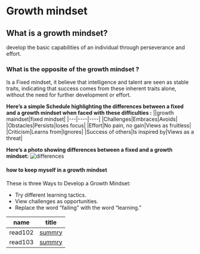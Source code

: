 # **Growth mindset**
## What is a growth mindset?
 develop  the basic capabilities of an individual  through perseverance and effort.
 ### What is the opposite of the growth mindset ? ###
 Is a Fixed mindset, it believe that intelligence and talent are seen as stable traits, indicating that success comes from these inherent traits alone, without the need for further development or effort.
 
 **Here’s a simple Schedule highlighting the differences between a fixed and a growth mindset when faced with these difficulties :**
 ||growth maindset|fixed mindset|
 |---|----|----|
 |Challenges|Embraces|Avoids|
 |Obstacles|Persists|loses focus|
 |Effort|No pain, no gain|Views as fruitless|
 |Criticism|Learns from|Ignores|
 |Success of others|Is inspired by|Views as a threat|


**Here’s a photo showing differences between a fixed and a growth mindset:**
![differences](https://ideapod.com/wp-content/uploads/2019/04/Fixed-vs-Growth_-The-two-basic-mindsets-that-shape-our-lives-compressor-1152x603.jpg)

#### **how to keep myself in a growth mindset** ####
These is three Ways to Develop a Growth Mindset:
- Try different learning tactics.
- View challenges as opportunities.
- Replace the word “failing” with the word “learning.”

name|title
|---|---|
read102|[summry](https://shahdaljalam.github.io/reading-notes/read102)
read103|[summry](https://shahdaljalam.github.io/reading-notes/Read03)